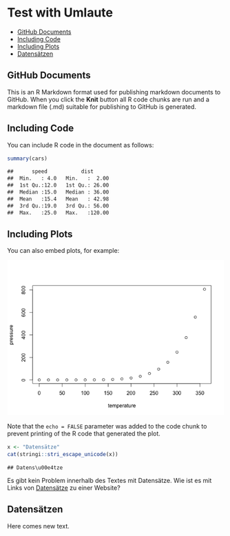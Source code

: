 Test with Umlaute
================

-   [GitHub Documents](#github-documents)
-   [Including Code](#including-code)
-   [Including Plots](#including-plots)
-   [Datensätzen](#datensatzen)

GitHub Documents
----------------

This is an R Markdown format used for publishing markdown documents to GitHub. When you click the **Knit** button all R code chunks are run and a markdown file (.md) suitable for publishing to GitHub is generated.

Including Code
--------------

You can include R code in the document as follows:

``` r
summary(cars)
```

    ##      speed           dist       
    ##  Min.   : 4.0   Min.   :  2.00  
    ##  1st Qu.:12.0   1st Qu.: 26.00  
    ##  Median :15.0   Median : 36.00  
    ##  Mean   :15.4   Mean   : 42.98  
    ##  3rd Qu.:19.0   3rd Qu.: 56.00  
    ##  Max.   :25.0   Max.   :120.00

Including Plots
---------------

You can also embed plots, for example:

![](test_files/figure-markdown_github/pressure-1.png)

Note that the `echo = FALSE` parameter was added to the code chunk to prevent printing of the R code that generated the plot.

``` r
x <- "Datensätze"
cat(stringi::stri_escape_unicode(x))
```

    ## Datens\u00e4tze

Es gibt kein Problem innerhalb des Textes mit Datensätze. Wie ist es mit Links von [Datensätze](https://en.wikipedia.org/wiki/ISO_639-1) zu einer Website?

Datensätzen
-----------

Here comes new text.
